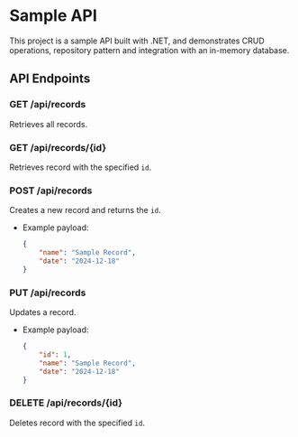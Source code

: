# Sample API

This project is a sample API built with .NET, and demonstrates CRUD operations, repository pattern and integration with an in-memory database.

## API Endpoints
### GET /api/records
Retrieves all records.

### GET /api/records/{id}
Retrieves record with the specified `id`.

### POST /api/records
Creates a new record and returns the `id`.
- Example payload:
  ```json
  {
      "name": "Sample Record",
      "date": "2024-12-18"
  }

### PUT /api/records
Updates a record.
- Example payload:
  ```json
  {
      "id": 1,
      "name": "Sample Record",
      "date": "2024-12-18"
  }

### DELETE /api/records/{id}
Deletes record with the specified `id`.
